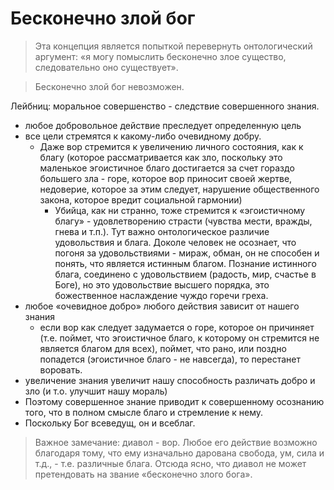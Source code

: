 # Бесконечно злой бог 

>Эта концепция является попыткой перевернуть онтологический аргумент: «я могу помыслить бесконечно злое существо, следовательно оно существует».

>Бесконечно злой бог невозможен.

Лейбниц: моральное совершенство - следствие совершенного знания.

* любое добровольное действие преследует определенную цель
* все цели стремятся к какому-либо очевидному добру. 
    * Даже вор стремится к увеличению личного состояния, как к благу (которое рассматривается как зло, поскольку это маленькое эгоистичное благо достигается за счет гораздо большего зла - горе, которое вор приносит своей жертве, недоверие, которое за этим следует, нарушение общественного закона, которое вредит социальной гармонии)
        * Убийца, как ни странно, тоже стремится к «эгоистичному благу» - удовлетворению страсти (чувства мести, вражды, гнева и т.п.). Тут важно онтологическое различие удовольствия и блага. Доколе человек не осознает, что погоня за удовольствиями - мираж, обман, он не способен и понять, что является истинным благом. Познание истинного блага, соединено с удовольствием (радость, мир, счастье в Боге), но это удовольствие высшего порядка, это божественное наслаждение чуждо горечи греха.
* любое «очевидное добро» любого действия зависит от нашего знания
    * если вор как следует задумается о горе, которое он причиняет (т.е. поймет, что эгоистичное благо, к которому он стремится не является благом для всех), поймет, что рано, или поздно попадется (эгоистичное благо - не навсегда), то перестанет воровать.
* увеличение знания увеличит нашу способность различать добро и зло (и т.о. улучшит нашу мораль)
* Поэтому совершенное знание приводит к совершенному осознанию того, что в полном смысле благо и стремление к нему.
* Поскольку Бог всеведущ, он и всеблаг.

>Важное замечание: диавол - вор. Любое его действие возможно благодаря тому, что ему изначально дарована свобода, ум, сила и т.д., - т.е. различные блага. Отсюда ясно, что диавол не может претендовать на звание «бесконечно злого бога».


